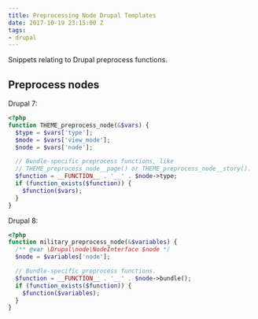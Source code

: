 ```yaml
---
title: Preprocessing Node Drupal Templates
date: 2017-10-19 23:15:00 Z
tags:
- drupal
---
```


Snippets relating to Drupal preprocess functions.

## Preprocess nodes

Drupal 7:
```php
<?php
function THEME_preprocess_node(&$vars) {
  $type = $vars['type'];
  $mode = $vars['view_mode'];
  $node = $vars['node'];

  // Bundle-specific preprocess functions, like
  // THEME_preprocess_node__page() or THEME_preprocess_node__story().
  $function = __FUNCTION__ . '__' . $node->type;
  if (function_exists($function)) {
    $function($vars);
  }
}
```

Drupal 8:
```php
<?php
function military_preprocess_node(&$variables) {
  /** @var \Drupal\node\NodeInterface $node */
  $node = $variables['node'];

  // Bundle-specific preprocess functions.
  $function = __FUNCTION__ . '__' . $node->bundle();
  if (function_exists($function)) {
    $function($variables);
  }
}
```
